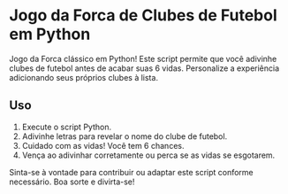 
# Jogo da Forca de Clubes de Futebol em Python

Jogo da Forca clássico em Python! Este script permite que você adivinhe clubes de futebol antes de acabar suas 6 vidas. Personalize a experiência adicionando seus próprios clubes à lista.

## Uso

1. Execute o script Python.
2. Adivinhe letras para revelar o nome do clube de futebol.
3. Cuidado com as vidas! Você tem 6 chances.
4. Vença ao adivinhar corretamente ou perca se as vidas se esgotarem.

Sinta-se à vontade para contribuir ou adaptar este script conforme necessário. Boa sorte e divirta-se!
